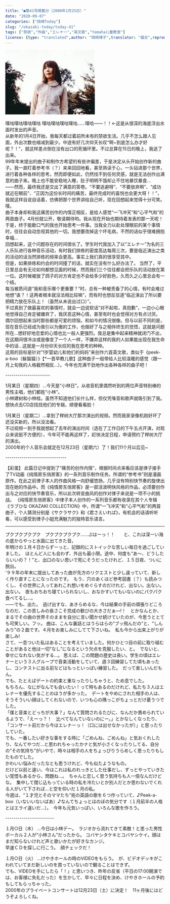 ```yaml
---
title: "●第41号掲載分（2000年1月25日）"
date: "2020-09-07"
categories: ["岡崎Today"]
slug: "/okazaki-today/today-41"
tags: ["禁欲","作曲","エレナー","英文歌","Yamaha儿童教室"]
license: {type: "translated",author: "岡崎律子",translator: "貓总",reproduced-url: "http://www.ne.jp/asahi/okazaki/book/today/today41.html",reproduced-website: "岡崎律子Book"}
---
```


[![](./images/mer-ph1.jpg)](./images/mer-ph1.jpg)

噗咕噗咕噗咕噗咕 噗咕噗咕噗咕噗咕……噗哈——！！←这是从很深的海底浮出水面时发出的声音。  
从新年的1月4日开始，我每天都过着前所未有的禁欲生活。几乎不怎么跟人见面，外出次数也缩减到最少。中途有好几次仰天长叹“啊~到底怎么办才好呢？！”，就这样差点倒在没有出口的死循环里。不过总算在15日的晚上，我逃了出来。  
99年年末提出的曲子和制作方希望的有些许偏差，于是决定从头开始创作新的曲子。我一直盯着参考书（？）来来回回地看，甚至熟读于心，一头钻进那个世界，进行着各种各样的思考。然而即便如此，仍然找不到任何灵感，就是无法创作出满意的曲子来。晚上也不能安稳地入睡，肚子明明不饿却止不住地暴饮暴食…  
——然而，最终我还是交出了满意的答卷。“不要逃避呀”、“不要放弃啊”、“成功就近在眼前”、“正因为这份长时间的痛苦，最终完成时的喜悦也会更大呀！！”，我就这样自说自话着，仿佛把那个世界讲给自己听，现在回想起来觉得十分可笑。噗。  
曲子本身却和我这痛苦创作的内情正相反，是给人感觉“一飞冲天”和“心平气和”的两首曲子。4月份就公开，敬请期待哟。我从现在开始也期待着发表的那一天呢！  
于是，终于能歇口气的我也开始思考一件事。当我全力以赴处理眼前的某个事情时，往往会自动忽视其他的一切。我想要改掉这个坏毛病，不然的话似乎很难拥抱幸福…  
回想起来，这个问题存在的时间很长了。学生时代我加入了以“エレナー”为名的三人乐队进行各种音乐活动，有时我们排练的密度高达每周三次，要是临近演出之类的活动的话当然排练的频率会更高。事实上我们真的很享受其中。  
但是，如果排练和约会的时间撞了的话，就实在没有什么好办法了。
当然了，平日里总会有无论如何都想见面的时候，然而我们三个往往都会把乐队的活动放在第一位。这时候被放了鸽子的对方肯定也不会给多少好脸色，久而久之心里总会有一个结。  
每当被质问道“我和音乐哪个更重要？”时，总有一种被责备了的心情，有时会难过地想“诶？！这两者根本就没法相比较嘛”，而有时也想反驳道“临近演出了所以要把精力放在乐队上！（虽然从未说出过口）”。  
不过真到了做最喜欢的事情时，就会一边说软话“对不起啦，真抱歉”，一边小心眼地觉得自己肯定被嫌弃了，我厌恶这种心情，甚至有时也会觉得对方有点讨厌。  
偶尔回想起来当时那些都是可爱的烦恼，和如今的情况很像。但与以前不同的是，现在音乐已经成为我引以为傲的工作，也做好了与之相伴终生的觉悟，这就是问题所在…想好好地恋爱的心情也比一般人更强烈。我总是集中起来精神就闭门不出，在这期间很冷淡或是像变了一个人一样，不嫌弃这样的我的人如果能出现在我生命中的话…这就是一月份仰天长叹的我在思考的种种。  
这周的目标是针对“1岁婴幼儿和他们的妈妈”来创作六首英文歌，类似于《peek-a-boo（躲猫猫）》【*一首早教儿歌】这种曲子一般带给人比较温暖的感觉（跟一月上旬我的人格截然相反…）。今年也充满干劲地作出各种各样的曲子吧！  

\----------------------

1月某日（星期四）…今天是“小林日”。从收音机里偶然听到的两位声音特别棒的男性主唱，他们都姓“小林”。  
小林建树和小林桂。虽然不知道他们长什么样，但仅凭嗓音和歌声就吸引到了我。  
想快点去CD店找找他们的专辑，顺便看看脸！  

1月某日（星期二）…拿到了榉树大厅那次演出的视频。然而我家录像机刚好坏了还没买新的，所以没法看。  
不过视频一到手我就想起了去年的演出时间（选在了工作日的下午五点开演，对观众来说挺不方便的），今年可不能再这样了，赶快决定日程，申请预约了榉树大厅的演出。  
2000年的个人音乐会就定在12月23日（星期六）了！我们11个月以后见~

\------------------------------

【彩蛋】
此篇日记中提到了“痛苦的创作内情”，根据时间点来看应该是律子接手了TV动画《纯情房东俏房客》的一系列音乐制作任务。所谓的“参考书”则是漫画原作。在此之前律子本人的作曲风格一向舒缓悠扬，几乎没有特别快节奏的旋律出现在她的作品中。而《纯情房东俏房客》是一部活泼明快风格的作品，必须要创作出与之对应的快节奏音乐，所以此次转变曲风的创作对律子来说是一项不小的挑战。
《纯情房东俏房客》中律子本人创作的一系列音乐都有收录在其个人专辑《ラブひな OKAZAKI COLLECTION》中，所谓“一飞冲天”和“心平气和”的两首曲子，个人猜测分别是《サクラサク》和《君さえいれば》，有机会的话请听听看，可以感受到律子小姐充满魅力的独特音乐语言。

---


プクプクプクプク　プクプクプクプク……ぷはーっ！！　　と、これは深ーい海の底からやっと水面に出てきた音。  
年明けの１月４日からずーっと、記録的にストイックな苦しい毎日を過ごしていました。　ほとんど人にも会わず、外出も最小限。途中、何度も“あ～、どうしたらいいの？！”と、出口のない思いで死にそうだったけれど、１５日夜、ついに脱出。  
‘９９年の年末に提出してあった曲が先方のリクエストと少し違っていて、新しく作り直すことになったのです。　もう、穴のあくほど参考図書（？）も読みつくし、その世界に入ってあれこれ想いをめぐらすのだけれど、出ない。出ない。出ない。　夜もおちおち寝ていられないし、おなかすいてもいないのにパクパク食べてるし…。  
――でも、出た。　逃げ出すな、あきらめるな、今は結果の手前の頑張りどころなのだ、この苦しみの長さこそ完成の歓びの大きさだぁ―!！　とかなんとか、まるでその曲の世界そのままを自分に言い聞かせ続けていたのが、今思うととても可笑しい。フッ。
曲は、こんな裏話とはうらはらの“ブッ飛んだの”と、“しんみり”の２曲です。４月をお楽しみにしてて下さいね。　私も今から出来上がりが楽しみ!  
さて、一息ついた私はあることを考えていました。何かひとつ目の前に取り組むことがあると他は一切“なし”になるという欠点を克服したい、と。　でないと、幸せになれない気がする…。
思えば、この問題の歴史は長い。学生の頃はエレナーという３人グループで音楽活動をしていて、週３回練習してた頃もあったし、コンテストに出る前などはもっといっぱい練習した。　だって楽しいんだもん。  
でも、たとえばデートの約束と重なったりしちゃうと、ため息でした。  
もちろん、なにがなんでも会いたい！って時もあるのだけれど、私たち３人はエレナーを優先することのほうが多かった。　デートをやめにされた相手の人は、そうそういい顔はしてくれないので、いつも心の隅っこがちょっとだけ憂うつでした。  
「僕と音楽とどっちが大事？」なんて質問されるたびに、なんだか責められているようで、「えーっ？！　比べてなんていないのにー。」とかなしくなったり、「コンサート前だから今はエレナーっ！（口には出せなかったが）」と思ったりしていた。  
でも、一番したい好きな事をする時に「ごめんね、ごめんね」と気おくれしたり、なんてやつだ…と思われちゃったかナと気が小さくなったりしてる、自分の“その気持ち”がいやで、時々は相手の人をちょっぴりうらめしく思ったりもしたものでした。  
かわいい悩みだったなとも思うけれど、今も似たようなもの。  
だけど以前と違い、今はこれは私のれっきとした仕事だし、ずっとやっていきたい覚悟もあるから、問題ね…。　ちゃんと恋しく思う気持ちも人一倍なんだけどな。　集中して閉じ込もっている時の私を冷たいとか別人だとか思わないでくれる人がいて下されば…と空を仰いだ１月の私。  
今週は、“１才児とそのママたち”宛の英語の歌を６つ作っていて、♪Peek-a-boo（いないいないばあ）♪なんてちょっとほのぼの気分です（１月前半の人格とはエライ違いだ…）。　今年も元気いっぱい、いろんな歌を作ろう。  

\------------------------

１月○日（木）        …今日は小林デー。　ラジオから流れてきて素敵！と思った男性ボーカル２人が“小林さん”だったから。
コバヤシタケキとコバヤシケイ。顔はまだ知らないけれど声と歌いかたが好きなカンジ。  
早速ＣＤを探しに行こう。　顔チェックだ！  

１月○日（火）        …けやきホールの時のVIDEOをもらう。　が、ビデオデッキがこわれていてまだ新しいのを買っていないので観ることはできず。  
でも、VIDEOを手にしたら「！」と思いつき、昨年の反省（平日の17:00開演では、お客様に失礼だった）を生かして、早々に日程を決め、けやきホールの予約もしてもらっちゃった。  
2000年のプライベートコンサートは12月23日（土）に決定！　11ヶ月後にはどうぞよろしくね。  
